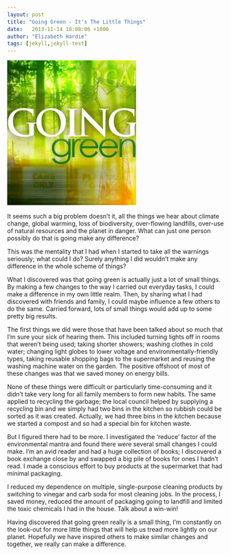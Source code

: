 ```yaml
---
layout: post
title: "Going Green - It's The Little Things"
date:   2013-11-14 18:08:06 +1000
author: "Elizabeth Hardie"
tags: [jekyll,jekyll-test]
---
```

  <div class="post-image"><img width="300" height="336" src=
  "/wp-content/uploads/2013/11/going-green-sm.jpg" class=
  "attachment-post-thumb wp-post-image" alt="Going Green" /></div><!--post-image-->

  <p>It seems such a big problem doesn&rsquo;t it, all the things we hear about climate
  change, global warming, loss of biodiversity, over-flowing landfills, over-use of
  natural resources and the planet in danger. What can just one person possibly do that
  is going make any difference?</p>

  <p>This was the mentality that I had when I started to take all the warnings seriously;
  what could I do? Surely anything I did wouldn&rsquo;t make any difference in the whole
  scheme of things?</p>

  <p>What I discovered was that going green is actually just a lot of small things. By
  making a few changes to the way I carried out everyday tasks, I could make a difference
  in my own little realm. Then, by sharing what I had discovered with friends and family,
  I could maybe influence a few others to do the same. Carried forward, lots of small
  things would add up to some pretty big results.</p>

  <p>The first things we did were those that have been talked about so much that
  I&rsquo;m sure your sick of hearing them. This included turning lights off in rooms
  that weren&rsquo;t being used; taking shorter showers; washing clothes in cold water;
  changing light globes to lower voltage and environmentally-friendly types, taking
  reusable shopping bags to the supermarket and reusing the washing machine water on the
  garden. The positive offshoot of most of these changes was that we saved money on
  energy bills.</p>

  <p>None of these things were difficult or particularly time-consuming and it
  didn&rsquo;t take very long for all family members to form new habits. The same applied
  to recycling the garbage; the local council helped by supplying a recycling bin and we
  simply had two bins in the kitchen so rubbish could be sorted as it was created.
  Actually, we had three bins in the kitchen because we started a compost and so had a
  special bin for kitchen waste.</p>

  <p>But I figured there had to be more. I investigated the &lsquo;reduce&rsquo; factor
  of the environmental mantra and found there were several small changes I could make.
  I&rsquo;m an avid reader and had a huge collection of books; I discovered a book
  exchange close by and swapped a big pile of books for ones I hadn&rsquo;t read. I made
  a conscious effort to buy products at the supermarket that had minimal packaging.</p>

  <p>I reduced my dependence on multiple, single-purpose cleaning products by switching
  to vinegar and carb soda for most cleaning jobs. In the process, I saved money, reduced
  the amount of packaging going to landfill and limited the toxic chemicals I had in the
  house. Talk about a win-win!</p>

  <p>Having discovered that going green really is a small thing, I&rsquo;m constantly on
  the look-out for more little things that will help us tread more lightly on our planet.
  Hopefully we have inspired others to make similar changes and together, we really can
  make a difference.</p>
